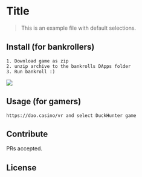 # Title

> This is an example file with default selections.

## Install (for bankrollers)

```
1. Download game as zip
2. unzip archive to the bankrolls DApps folder
3. Run bankroll :)
```

<img src="http://dl4.joxi.net/drive/2018/02/28/0016/1100/1090636/36/e566e2d2a3.jpg">


## Usage (for gamers)

```
https://dao.casino/vr and select DuckHunter game
```

## Contribute

PRs accepted.

## License
